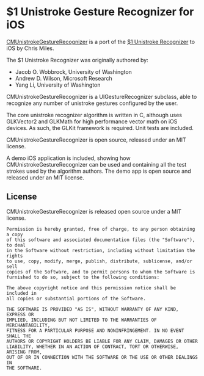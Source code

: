 $1 Unistroke Gesture Recognizer for iOS
=======================================

[CMUnistrokeGestureRecognizer][1] is a port of the [$1 Unistroke Recognizer][2]
to iOS by Chris Miles.

[1]: https://github.com/chrismiles/CMUnistrokeGestureRecognizer "CMUnistrokeGestureRecognizer"
[2]: http://depts.washington.edu/aimgroup/proj/dollar/ "$1 Unistroke Recognizer"

The $1 Unistroke Recognizer was originally authored by:
  
  * Jacob O. Wobbrock, University of Washington
  * Andrew D. Wilson, Microsoft Research
  * Yang Li, University of Washington

CMUnistrokeGestureRecognizer is a UIGestureRecognizer subclass, able to recognize
any number of unistroke gestures configured by the user.

The core unistroke recognizer algorithm is written in C, although uses GLKVector2
and GLKMath for high performance vector math on iOS devices. As such, the GLKit
framework is required. Unit tests are included.

CMUnistrokeGestureRecognizer is open source, released under an MIT license.

A demo iOS application is included, showing how CMUnistrokeGestureRecognizer can be used
and containing all the test strokes used by the algorithm authors. The demo app is open
source and released under an MIT license.


License
-------

CMUnistrokeGestureRecognizer is released open source under a MIT license.

    Permission is hereby granted, free of charge, to any person obtaining a copy
    of this software and associated documentation files (the "Software"), to deal
    in the Software without restriction, including without limitation the rights
    to use, copy, modify, merge, publish, distribute, sublicense, and/or sell
    copies of the Software, and to permit persons to whom the Software is
    furnished to do so, subject to the following conditions:

    The above copyright notice and this permission notice shall be included in
    all copies or substantial portions of the Software.

    THE SOFTWARE IS PROVIDED "AS IS", WITHOUT WARRANTY OF ANY KIND, EXPRESS OR
    IMPLIED, INCLUDING BUT NOT LIMITED TO THE WARRANTIES OF MERCHANTABILITY,
    FITNESS FOR A PARTICULAR PURPOSE AND NONINFRINGEMENT. IN NO EVENT SHALL THE
    AUTHORS OR COPYRIGHT HOLDERS BE LIABLE FOR ANY CLAIM, DAMAGES OR OTHER
    LIABILITY, WHETHER IN AN ACTION OF CONTRACT, TORT OR OTHERWISE, ARISING FROM,
    OUT OF OR IN CONNECTION WITH THE SOFTWARE OR THE USE OR OTHER DEALINGS IN
    THE SOFTWARE.
